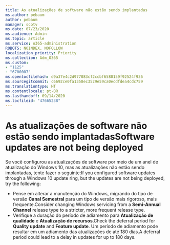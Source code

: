 ```yaml
---
title: As atualizações de software não estão sendo implantadas
ms.author: pebaum
author: pebaum
manager: scotv
ms.date: 07/23/2020
ms.audience: Admin
ms.topic: article
ms.service: o365-administration
ROBOTS: NOINDEX, NOFOLLOW
localization_priority: Priority
ms.collection: Adm_O365
ms.custom:
- "1125"
- "6700007"
ms.openlocfilehash: d9a37e4c2d977083cf2ccbf6580159f92524f936
ms.sourcegitcommit: c6692ce0fa1358ec3529e59ca0ecdfdea4cdc759
ms.translationtype: HT
ms.contentlocale: pt-BR
ms.lasthandoff: 09/14/2020
ms.locfileid: "47665238"
---
```

# <a name="software-updates-are-not-being-deployed"></a><span data-ttu-id="39087-102">As atualizações de software não estão sendo implantadas</span><span class="sxs-lookup"><span data-stu-id="39087-102">Software updates are not being deployed</span></span>

<span data-ttu-id="39087-103">Se você configurou as atualizações de software por meio de um anel de atualização do Windows 10, mas as atualizações não estão sendo implantadas, tente fazer o seguinte:</span><span class="sxs-lookup"><span data-stu-id="39087-103">If you configured software updates through a Windows 10 update ring, but the updates are not being deployed, try the following:</span></span>  

- <span data-ttu-id="39087-104">Pense em alterar a manutenção do Windows, migrando do tipo de versão **Canal Semestral** para um tipo de versão mais rigoroso, mais frequente.</span><span class="sxs-lookup"><span data-stu-id="39087-104">Consider changing Windows servicing from a  **Semi-Annual Channel**  release type to a stricter, more frequent release type.</span></span>
- <span data-ttu-id="39087-105">Verifique a duração do período de adiamento para **Atualização de qualidade** e **Atualização de recursos**.</span><span class="sxs-lookup"><span data-stu-id="39087-105">Check the deferral period for  **Quality update**  and  **Feature update**.</span></span> <span data-ttu-id="39087-106">Um período de adiamento pode resultar em um adiamento das atualizações de até 180 dias.</span><span class="sxs-lookup"><span data-stu-id="39087-106">A deferral period could lead to a delay in updates for up to 180 days.</span></span>